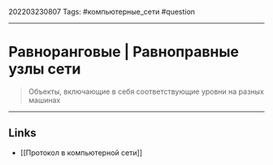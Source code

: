 202203230807
Tags: #компьютерные_сети #question

---

# Равноранговые | Равноправные узлы сети
> Объекты, включающие в себя соответствующие уровни на разных машинах

---
## Links
- [[Протокол в компьютерной сети]]
